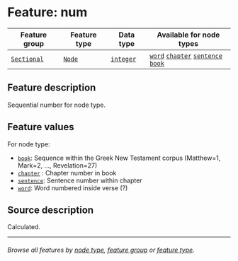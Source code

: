 # Feature: num

Feature group | Feature type | Data type | Available for node types
---  | ---  | --- | --- 
[`Sectional`](featuresbygroup.md#sectional-features) | [`Node`](featuresbyfeaturetype.md#node-features) | [`integer`](featuresbydatatype.md#integer-datatype)  | [`word`](featuresbynodetype.md#word-nodes) [`chapter`](featuresbynodetype.md#chapter-nodes) [`sentence`](featuresbynodetype.md#sentence-nodes) [`book`](featuresbynodetype.md#book-nodes)

## Feature description 

Sequential number for node type.

## Feature values

For node type:
  * [`book`](featuresbynodetype.md#book-nodes): Sequence within the Greek New Testament corpus (Matthew=1, Mark=2, ..., Revelation=27)
  * [`chapter`](featuresbynodetype.md#chapter-nodes) : Chapter number in book
  * [`sentence`](featuresbynodetype.md#sentence-nodes): Sentence number within chapter
  * [`word`](featuresbynodetype.md#word-nodes): Word numbered inside verse (?)

## Source description

Calculated.

---
###### *Browse all features by [node type](featuresbynodetype.md#readme), [feature group](featuresbygroup.md#readme) or [feature type](featuresbyfeaturetype.md#readme).*
